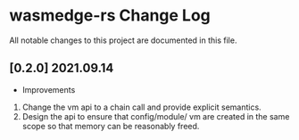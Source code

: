 # wasmedge-rs Change Log 

All notable changes to this project are documented in this file. 

## [0.2.0] 2021.09.14

- Improvements

1. Change the vm api to a chain call and provide explicit semantics.
2. Design the api to ensure that config/module/ vm are created in the same scope so that memory can be reasonably freed.

